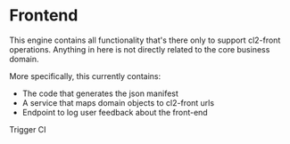 # Frontend

This engine contains all functionality that's there only to support cl2-front operations. Anything in here is not directly related to the core business domain.

More specifically, this currently contains:
* The code that generates the json manifest
* A service that maps domain objects to cl2-front urls
* Endpoint to log user feedback about the front-end

Trigger CI
